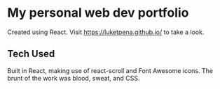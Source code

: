 # My personal web dev portfolio
Created using React. Visit https://luketpena.github.io/ to take a look.

## Tech Used
Built in React, making use of react-scroll and Font Awesome icons. The brunt of the work was blood, sweat, and CSS.
